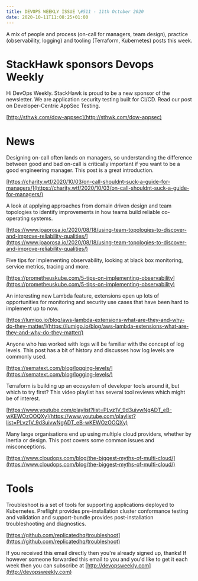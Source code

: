 ```yaml
---
title: DEVOPS WEEKLY ISSUE \#511 - 11th October 2020 
date: 2020-10-11T11:08:25+01:00
---
```


A mix of people and process (on-call for managers, team design), practice (observability, logging) and tooling (Terraform, Kubernetes) posts this week.


StackHawk sponsors Devops Weekly
============================

Hi DevOps Weekly. StackHawk is proud to be a new sponsor of the newsletter. We are application security testing built for CI/CD. Read our post on Developer-Centric AppSec Testing.

[http://sthwk.com/dow-appsec](http://sthwk.com/dow-appsec)


News
====

Designing on-call often lands on managers, so understanding the difference between good and bad on-call is critically important if you want to be a good engineering manager. This post is a great introduction.

[https://charity.wtf/2020/10/03/on-call-shouldnt-suck-a-guide-for-managers/](https://charity.wtf/2020/10/03/on-call-shouldnt-suck-a-guide-for-managers/)


A look at applying approaches from domain driven design and team topologies to identify improvements in how teams build reliable co-operating systems.

[https://www.joaorosa.io/2020/08/18/using-team-topologies-to-discover-and-improve-reliability-qualities/](https://www.joaorosa.io/2020/08/18/using-team-topologies-to-discover-and-improve-reliability-qualities/)


Five tips for implementing observability, looking at black box monitoring, service metrics, tracing and more.

[https://prometheuskube.com/5-tips-on-implementing-observability](https://prometheuskube.com/5-tips-on-implementing-observability)


An interesting new Lambda feature, extensions open up lots of opportunities for monitoring and security use cases that have been hard to implement up to now.

[https://lumigo.io/blog/aws-lambda-extensions-what-are-they-and-why-do-they-matter/](https://lumigo.io/blog/aws-lambda-extensions-what-are-they-and-why-do-they-matter/)


Anyone who has worked with logs will be familiar with the concept of log levels. This post has a bit of history and discusses how log levels are commonly used.

[https://sematext.com/blog/logging-levels/](https://sematext.com/blog/logging-levels/)


Terraform is building up an ecosystem of developer tools around it, but which to try first? This video playlist has several tool reviews which might be of interest.

[https://www.youtube.com/playlist?list=PLvz1V_9d3uivwNgADT_eB-wKEWOzOOQXy](https://www.youtube.com/playlist?list=PLvz1V_9d3uivwNgADT_eB-wKEWOzOOQXy)



Many large organisations end up using multiple cloud providers, whether by inertia or design. This post covers some common issues and misconceptions.

[https://www.cloudops.com/blog/the-biggest-myths-of-multi-cloud/](https://www.cloudops.com/blog/the-biggest-myths-of-multi-cloud/)


Tools
=====

Troubleshoot is a set of tools for supporting applications deployed to Kubernetes. Preflight provides pre-installation cluster conformance testing and validation and support-bundle provides post-installation troubleshooting and diagnostics.

[https://github.com/replicatedhq/troubleshoot](https://github.com/replicatedhq/troubleshoot)



If you received this email directly then you're already signed up, thanks! If however someone forwarded this email to you and you'd like to get it each week then you can subscribe at [http://devopsweekly.com](http://devopsweekly.com)

